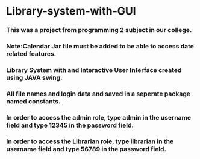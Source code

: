 # Library-system-with-GUI
### This was a project from programming 2 subject in our college.<br>
### Note:Calendar Jar file must be added to be able to access date related features.<br>
### Library System with and Interactive User Interface created using JAVA swing.<br>
### All file names and login data and saved in a seperate package named constants.<br>
### In order to access the admin role, type admin in the username field and type 12345 in the password field.<br>
### In order to access the Librarian role, type librarian in the username field and type 56789 in the password field.<br>
